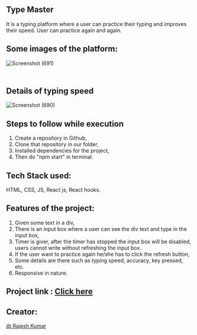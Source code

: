 ## Type Master
It is a typing platform where a user can practice their typing and improves their speed. User can practice again and again.
## Some images of the platform: 
 
![Screenshot (691)](https://github.com/rajeshdeo/chabbi/assets/112768622/09acd8df-7ecc-40f8-9e48-4ef6a72a58c8)
<br>
## <br>Details of typing speed
![Screenshot (690)](https://github.com/rajeshdeo/chabbi/assets/112768622/dc1bcc84-53d7-43ad-858c-01bf13a2f281)

## Steps to follow while execution
1) Create a repository in Github,
2) Clone that repository in our folder,
3) Installed dependencies for the project,
4) Then do "npm start" in terminal.

## Tech Stack used:

HTML, CSS, JS, React js, React hooks.

## Features of the project:

1) Given some text in a div,
2) There is an input box where a user can see the div text and type in the input box,
3) Timer is giver, after the timer has stopped the input box will be disabled, users cannot write without refreshing the input box.
4) If the user want to practice again he/she has to click the refresh button,
5) Some details are there such as typing speed, accuracy, key pressed, etc.
6) Responsive in nature.


## Project link : <a href="super-cajeta-193f93.netlify.app" target="_blank" alt="link of the project">Click here</a>

## Creator:
<a href="https://github.com/rajeshdeo" target="_blank" alt="link of the project"> @ Rajesh Kumar</a>
